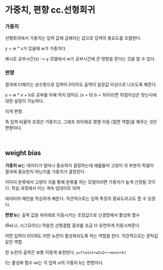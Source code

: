 # 가중치, 편향 cc.선형회귀

### 가중치 

선형회귀에서 가중치는 입력 값에 곱해지는 값으로 입력의 중요도를 조절한다.

y = w * x가 있을때 w가 가중치다.

예시로 공부시간(x) -> y 모델에서 w가 공부시간에 큰 영향을 준다는 것을 알 수 있다.

### 편향

결과에 더해지는 상수항으로 입력이 0이어도 출력이 일정값 이상으로 나오도록 해준다.

y = w * x + b로 공부를 아예 하지 않아도 (x = 0) b = 10이라면 10점이상은 맞는다에 대한 설정이 가능하다.

이게 편향.

즉 입력 비율의 조정은 가중치고, 그래프 위아래로 평행 이동 (절편 역할)을 해주는 것은 편향이다.

<br>

## weight bias

**가중치 w**는 데이터가 얼마나 중요하지 결정하는데 예를들어 고양이 귀 부분의 픽셀이 결과에 중요한지 아닌지를 가중치가 결정한다.

이미지 분류에서 고양이 귀를 통해 분류를 하는 모델이라면 가중치가 높게 산정될 것이다. 학습 과정에서 이는 계속 업데이트 되며 

데이터의 패턴을 학습하게 해준다. 직관적으로는 입력 특징의 중요도라고도 할 수 있겠다.

**편향 b**는 출력 값을 위아래로 이동시키는 조정값으로 신경망에서 활성화 함수 

(ReLU, 시그모이드) 적용전 선형결합 결과를 조금 더 유연하게 이동시켜준다.

어떤 입력이 0이여도 어떤 뉴런이 활성화되도록 하는 역할을 한다. 직관적으로는 문턱값같은 역할

한 뉴런의 출력은 보통 이렇게 표현된다. `y=f(w1​x1​+w2​x2​+⋯+wn​xn​+b)`

f는 활성화 함수 wi는 각 입력 xi의 가중치 b는 편향이다.